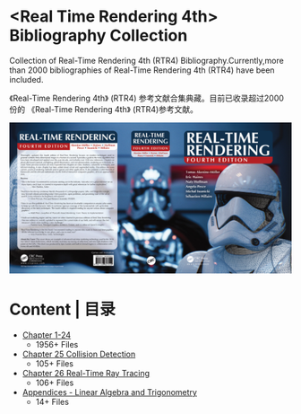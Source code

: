 # <Real Time Rendering 4th> Bibliography Collection

 Collection of Real-Time Rendering 4th (RTR4) Bibliography.Currently,more than 2000 bibliographies of Real-Time Rendering 4th (RTR4) have been included.

 《Real-Time Rendering 4th》 (RTR4) 参考文献合集典藏。目前已收录超过2000份的 《Real-Time Rendering 4th》 (RTR4)参考文献。


![](RTR4-Cover.jpg)

# Content | 目录

- [Chapter 1-24](https://github.com/QianMo/Real-Time-Rendering-4th-Bibliography-Collection/tree/main/Chapter%201-24) 
    - 1956+ Files
- [Chapter 25 Collision Detection ](https://github.com/QianMo/Real-Time-Rendering-4th-Bibliography-Collection/tree/main/Chapter%2025)
    - 105+ Files
- [Chapter 26 Real-Time Ray Tracing](https://github.com/QianMo/Real-Time-Rendering-4th-Bibliography-Collection/tree/main/Chapter%2026)
    - 106+ Files
- [Appendices - Linear Algebra and Trigonometry](https://github.com/QianMo/Real-Time-Rendering-4th-Bibliography-Collection/tree/main/Appendices)
    - 14+ Files






